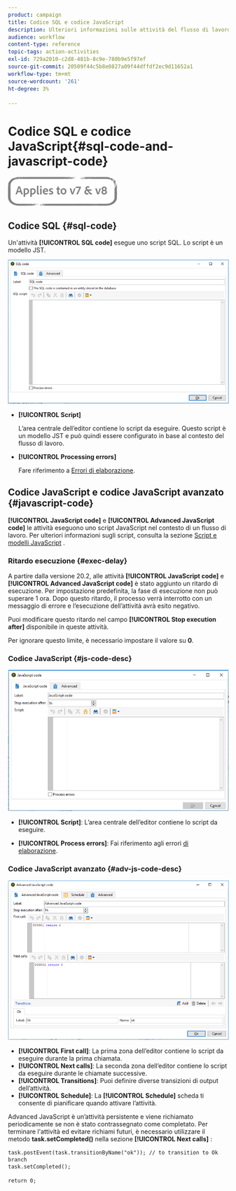 ```yaml
---
product: campaign
title: Codice SQL e codice JavaScript
description: Ulteriori informazioni sulle attività del flusso di lavoro relative ai codici SQL e JavaScript
audience: workflow
content-type: reference
topic-tags: action-activities
exl-id: 729a2010-c2d8-481b-8c9e-780b9e5f97ef
source-git-commit: 20509f44c5b8e0827a09f44dffdf2ec9d11652a1
workflow-type: tm+mt
source-wordcount: '261'
ht-degree: 3%

---
```


# Codice SQL e codice JavaScript{#sql-code-and-javascript-code}

![](../../assets/common.svg)

## Codice SQL {#sql-code}

Un&#39;attività **[!UICONTROL SQL code]** esegue uno script SQL. Lo script è un modello JST.

![](assets/sql_code.png)

* **[!UICONTROL Script]**

   L’area centrale dell’editor contiene lo script da eseguire. Questo script è un modello JST e può quindi essere configurato in base al contesto del flusso di lavoro.

* **[!UICONTROL Processing errors]**

   Fare riferimento a [Errori di elaborazione](monitoring-workflow-execution.md#processing-errors).

## Codice JavaScript e codice JavaScript avanzato {#javascript-code}

**[!UICONTROL JavaScript code]** e  **[!UICONTROL Advanced JavaScript code]** le attività eseguono uno script JavaScript nel contesto di un flusso di lavoro. Per ulteriori informazioni sugli script, consulta la sezione [Script e modelli JavaScript](javascript-scripts-and-templates.md) .

### Ritardo esecuzione {#exec-delay}

A partire dalla versione 20.2, alle attività **[!UICONTROL JavaScript code]** e **[!UICONTROL Advanced JavaScript code]** è stato aggiunto un ritardo di esecuzione. Per impostazione predefinita, la fase di esecuzione non può superare 1 ora. Dopo questo ritardo, il processo verrà interrotto con un messaggio di errore e l’esecuzione dell’attività avrà esito negativo.

Puoi modificare questo ritardo nel campo **[!UICONTROL Stop execution after]** disponibile in queste attività.

Per ignorare questo limite, è necessario impostare il valore su **0**.

### Codice JavaScript {#js-code-desc}

![](assets/javascript_code.png)

* **[!UICONTROL Script]**: L’area centrale dell’editor contiene lo script da eseguire.

* **[!UICONTROL Process errors]**: Fai riferimento agli errori  [di elaborazione](monitoring-workflow-execution.md#processing-errors).

### Codice JavaScript avanzato {#adv-js-code-desc}

![](assets/advanced_javascript_code.png)

* **[!UICONTROL First call]**: La prima zona dell’editor contiene lo script da eseguire durante la prima chiamata.
* **[!UICONTROL Next calls]**: La seconda zona dell’editor contiene lo script da eseguire durante le chiamate successive.
* **[!UICONTROL Transitions]**: Puoi definire diverse transizioni di output dell’attività.
* **[!UICONTROL Schedule]**: La  **[!UICONTROL Schedule]** scheda ti consente di pianificare quando attivare l’attività.

Advanced JavaScript è un’attività persistente e viene richiamato periodicamente se non è stato contrassegnato come completato. Per terminare l&#39;attività ed evitare richiami futuri, è necessario utilizzare il metodo **task.setCompleted()** nella sezione **[!UICONTROL Next calls]** :

```
task.postEvent(task.transitionByName("ok")); // to transition to Ok branch
task.setCompleted();

return 0;
```
